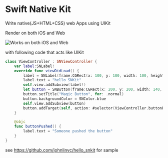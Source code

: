 # Swift Native Kit
Write native(JS+HTML+CSS) web Apps using UIKit

Render on both iOS and Web

![Works on both iOS and Web](https://user-images.githubusercontent.com/529248/28554412-ec7e7ae4-712b-11e7-908e-fb57d66911ad.png)

with following code that acts like UIKit

```swift
class ViewController : SNViewController {
    var label:SNLabel!
    override func viewDidLoad() {
        label = SNLabel(frame:CGRect(x: 100, y: 100, width: 100, height: 100))
        label.text = "hello SNKit"
        self.view.addSubview(label!)
        let button = SNButton(frame:CGRect(x: 200, y: 200, width: 140, height: 40))
        button.setTitle("Magic Button", for: .normal)
        button.backgroundColor = SNColor.blue
        self.view.addSubview(button)
        button.addTarget(self, action: #selector(ViewController.buttonPushed), for: .touchUpInside)
    }

    @objc
    func buttonPushed() {
        label.text = "Someone pushed the button"
    }
}
```


see https://github.com/johnlinvc/hello_snkit for sample
